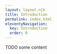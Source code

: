 ```yaml
---
layout: layout.njk
title: Introduction
permalink: index.html
eleventyNavigation:
  key: Introduction
  order: 0
---
```


TODO some content
